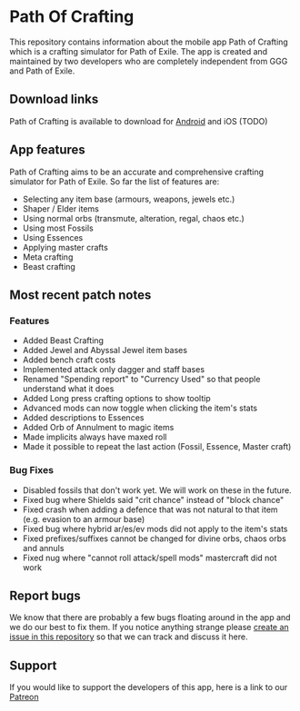 # Path Of Crafting
This repository contains information about the mobile app Path of Crafting which is a crafting simulator for Path of Exile. 
The app is created and maintained by two developers who are completely independent from GGG and Path of Exile. 

## Download links
Path of Crafting is available to download for [Android](https://play.google.com/store/apps/details?id=com.fpet.poe_clicker) and iOS (TODO)  

## App features
Path of Crafting aims to be an accurate and comprehensive crafting simulator for Path of Exile. 
So far the list of features are: 
* Selecting any item base (armours, weapons, jewels etc.)
* Shaper / Elder items
* Using normal orbs (transmute, alteration, regal, chaos etc.)
* Using most Fossils 
* Using Essences
* Applying master crafts 
* Meta crafting
* Beast crafting

## Most recent patch notes

### Features
* Added Beast Crafting
* Added Jewel and Abyssal Jewel item bases
* Added bench craft costs
* Implemented attack only dagger and staff bases
* Renamed "Spending report" to "Currency Used" so that people understand what it does
* Added Long press crafting options to show tooltip
* Advanced mods can now toggle when clicking the item's stats
* Added descriptions to Essences
* Added Orb of Annulment to magic items
* Made implicits always have maxed roll
* Made it possible to repeat the last action (Fossil, Essence, Master craft)

### Bug Fixes
* Disabled fossils that don't work yet. We will work on these in the future.
* Fixed bug where Shields said "crit chance" instead of "block chance"
* Fixed crash when adding a defence that was not natural to that item (e.g. evasion to an armour base)
* Fixed bug where hybrid ar/es/ev mods did not apply to the item's stats
* Fixed prefixes/suffixes cannot be changed for divine orbs, chaos orbs and annuls
* Fixed nug where "cannot roll attack/spell mods" mastercraft did not work

## Report bugs
We know that there are probably a few bugs floating around in the app and we do our best to fix them. If you notice anything strange please [create an issue in this repository](https://github.com/rfcoding/PathOfCrafting/issues) so that we can track and discuss it here. 

## Support
If you would like to support the developers of this app, here is a link to our [Patreon](https://www.patreon.com/PathOfCrafting)
